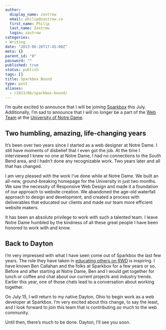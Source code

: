 ```yaml
---
author:
  display_name: zastrow
  email: philip@zastrow.co
  first_name: Philip
  last_name: Zastrow
  login: zastrow
categories:
- Writing
date: "2013-06-26T17:45:00Z"
meta: {}
parent_id: "0"
password: ""
published: true
status: publish
tags: []
title: Sparkbox Bound
type: post
aliases:
  - /2013/06/sparkbox-bound/
---
```

<p>I’m quite excited to announce that I will be joining <a href="http://seesparkbox.com">Sparkbox</a> this July. Additionally, I’m sad to announce that I will no longer be a part of the <a href="http://twitter.com/NDWebTeam">Web Team</a> at the <a href="http://nd.edu">University of Notre Dame</a>.</p>
<h2 id="two-humbling-amazing-life-changing-years">Two humbling, amazing, life-changing years</h2>
<p>It’s been over two years since I started as a web designer at Notre Dame. I still have moments of disbelief that I even got the job. At the time I interviewed I knew no one at Notre Dame, I had no connections to the South Bend area, and I hadn’t done any recognizable work. Two years later and all that has changed.</p>
<p>I am very pleased with the work I’ve done while at Notre Dame. We built an all-new, ground-breaking homepage for the University in just two months. We saw the necessity of Responsive Web Design and made it a foundation of our approach to website creation. We abandoned the age-old waterfall approach to design and development, and created a process with deliverables that educated our clients and made our team more efficient website makers.</p>
<p>It has been an absolute privilege to work with such a talented team. I leave Notre Dame humbled by the kindness of all these great people I have been honored to work with and know.</p>
<h2 id="back-to-dayton">Back to Dayton</h2>
<p>I’m very impressed with what I have seen come out of Sparkbox the last few years. The role they have taken in <a href="http://www.buildresponsively.com">educating others on RWD</a> is inspiring. I have known Ben Callahan and the folks at Sparkbox for a few years or so. Before and after starting at Notre Dame, Ben and I would get together for lunch or coffee and chat about our current projects and industry trends. Earlier this year, one of those chats lead to a conversation about working together.</p>
<p>On July 15, I will return to my native Dayton, Ohio to begin work as a web developer at Sparkbox. I’m very excited about this change, to say the least, and I look forward to join this team that is contributing so much to the web community.</p>
<p>Until then, there’s much to be done. Dayton, I’ll see you soon.</p>
